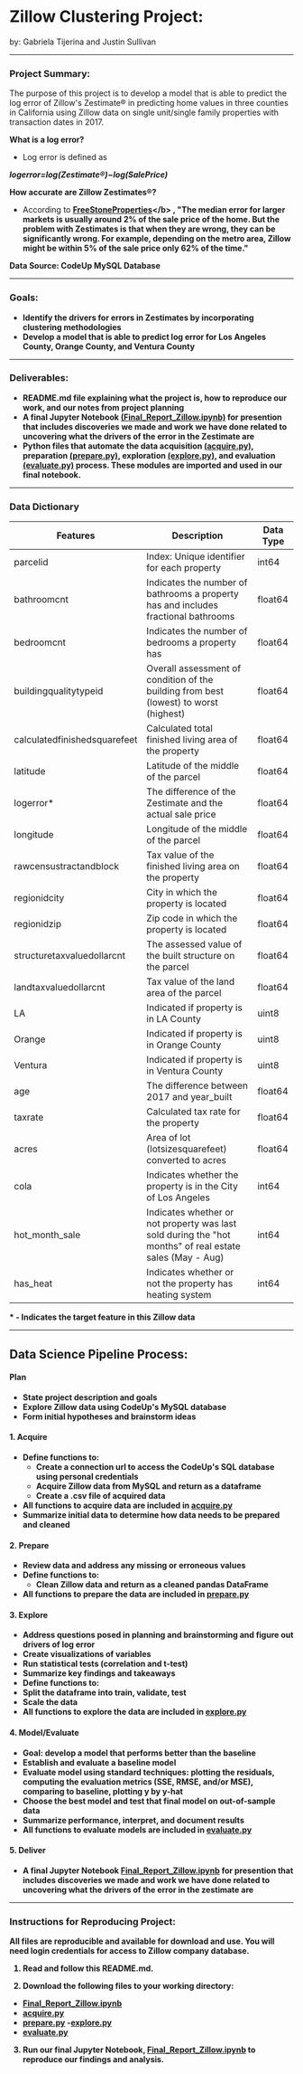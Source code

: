 # Zillow Clustering Project: 
by: Gabriela Tijerina and Justin Sullivan
****

### Project Summary:
The purpose of this project is to develop a model that is able to predict the log error of Zillow's Zestimate® in predicting home values in three counties in California using Zillow data on single unit/single family properties with transaction dates in 2017. 

<b>What is a log error?</b> 
- Log error is defined as 

***logerror=log(Zestimate®)−log(SalePrice)***

<b>How accurate are Zillow Zestimates®?</b> 
- According to <b>[FreeStoneProperties](https://www.freestoneproperties.com/blog/truth-zillow-zestimates/#:~:text=Is%20a%20Zillow%20Zestimate%20High,about%20the%20accuracy%20of%20Zestimates.&text=For%20example%2C%20depending%20on%20the,only%2062%25%20of%20the%20time.)</b> ,
"The median error for larger markets is usually around 2% of the sale price of the home. But the problem with Zestimates is that when they are wrong, they can be significantly wrong. For example, depending on the metro area, Zillow might be within 5% of the sale price only 62% of the time."   

**Data Source:** CodeUp MySQL Database 
****

### Goals:
* Identify the drivers for errors in Zestimates by incorporating clustering methodologies
* Develop a model that is able to predict log error for Los Angeles County, Orange County, and Ventura County
**** 

### Deliverables:
* README.md file explaining what the project is, how to reproduce our work, and our notes from project planning
* A final Jupyter Notebook [(Final_Report_Zillow.ipynb)](https://github.com/Gabriela-and-Justin/Zillow-Clustering-Project/blob/master/Final_Report_Zillow.ipynb) for presention that includes discoveries we made and work we have done related to uncovering what the drivers of the error in the Zestimate are
* Python files that automate the data acquisition [(acquire.py)](https://github.com/Gabriela-and-Justin/Zillow-Clustering-Project/blob/master/acquire.py), preparation [(prepare.py)](https://github.com/Gabriela-and-Justin/Zillow-Clustering-Project/blob/master/prepare.py), exploration [(explore.py)](https://github.com/Gabriela-and-Justin/Zillow-Clustering-Project/blob/master/explore.py), and evaluation [(evaluate.py)](https://github.com/Gabriela-and-Justin/Zillow-Clustering-Project/blob/master/evaluate.py) process. These modules are imported and used in our final notebook. 
**** 

### Data Dictionary

| Features | Description | Data Type |
|---------|-------------|-----------|
| parcelid | Index: Unique identifier for each property | int64 |
| bathroomcnt | Indicates the number of bathrooms a property has and includes fractional bathrooms | float64 |
| bedroomcnt | Indicates the number of bedrooms a property has | float64 |
| buildingqualitytypeid |  Overall assessment of condition of the building from best (lowest) to worst (highest) | float64 |
| calculatedfinishedsquarefeet | Calculated total finished living area of the property | float64 |
| latitude | Latitude of the middle of the parcel | float64 |
| logerror* | The difference of the Zestimate and the actual sale price | float64 |
| longitude | Longitude of the middle of the parcel | float64 |
| rawcensustractandblock | Tax value of the finished living area on the property| float64 |
| regionidcity | City in which the property is located | float64 |
| regionidzip |  Zip code in which the property is located | float64 |
| structuretaxvaluedollarcnt | The assessed value of the built structure on the parcel | float64 |
| landtaxvaluedollarcnt | Tax value of the land area of the parcel | float64 |
| LA | Indicated if property is in LA County | uint8 |
| Orange | Indicated if property is in Orange County | uint8 |
| Ventura | Indicated if property is in Ventura County | uint8 |
| age | The difference between 2017 and year_built| float64 |
| taxrate | Calculated tax rate for the property | float64 |
| acres | Area of lot (lotsizesquarefeet) converted to acres | float64 |
| cola | Indicates whether the property is in the City of Los Angeles | int64 |
| hot_month_sale | Indicates whether or not property was last sold during the "hot months" of real estate sales (May - Aug)| int64 |
| has_heat | Indicates whether or not the property has heating system | int64 |

\* - Indicates the target feature in this Zillow data
***


## Data Science Pipeline Process:

#### Plan
- State project description and goals
- Explore Zillow data using CodeUp's MySQL database 
- Form initial hypotheses and brainstorm ideas

#### 1. Acquire
- Define functions to:
    - Create a connection url to access the CodeUp's SQL database using personal credentials
    - Acquire Zillow data from MySQL and return as a dataframe
    - Create a .csv file of acquired data 
- All functions to acquire data are included in [acquire.py](https://github.com/Gabriela-and-Justin/Zillow-Clustering-Project/blob/master/acquire.py)
- Summarize initial data to determine how data needs to be prepared and cleaned 

#### 2. Prepare
- Review data and address any missing or erroneous values 
- Define functions to:
    - Clean Zillow data and return as a cleaned pandas DataFrame
- All functions to prepare the data are included in [prepare.py](https://github.com/Gabriela-and-Justin/Zillow-Clustering-Project/blob/master/prepare.py)

#### 3. Explore
- Address questions posed in planning and brainstorming and figure out drivers of log error
- Create visualizations of variables 
- Run statistical tests (correlation and t-test)
- Summarize key findings and takeaways
- Define functions to:
 - Split the dataframe into train, validate, test 
 - Scale the data
- All functions to explore the data are included in [explore.py](https://github.com/Gabriela-and-Justin/Zillow-Clustering-Project/blob/master/explore.py)

#### 4. Model/Evaluate
- Goal: develop a model that performs better than the baseline
- Establish and evaluate a baseline model
- Evaluate model using standard techniques: plotting the residuals, computing the evaluation metrics (SSE, RMSE, and/or MSE), comparing to baseline, plotting y by y-hat
- Choose the best model and test that final model on out-of-sample data
- Summarize performance, interpret, and document results
- All functions to evaluate models are included in [evaluate.py](https://github.com/Gabriela-and-Justin/Zillow-Clustering-Project/blob/master/evaluate.py)

#### 5. Deliver
- A final Jupyter Notebook [Final_Report_Zillow.ipynb](https://github.com/Gabriela-and-Justin/Zillow-Clustering-Project/blob/master/Final_Report_Zillow.ipynb) for presention that includes discoveries we made and work we have done related to uncovering what the drivers of the error in the zestimate are 

****

### Instructions for Reproducing Project:  
All files are reproducible and available for download and use. You will need login credentials for access to Zillow company database.

1.  Read and follow this README.md. 

2.  Download the following files to your working directory:  
 - [Final_Report_Zillow.ipynb](https://github.com/Gabriela-and-Justin/Zillow-Clustering-Project/blob/master/Final_Report_Zillow.ipynb)
 - [acquire.py](https://github.com/Gabriela-and-Justin/Zillow-Clustering-Project/blob/master/acquire.py)
 - [prepare.py](https://github.com/Gabriela-and-Justin/Zillow-Clustering-Project/blob/master/prepare.py)
 -[explore.py](https://github.com/Gabriela-and-Justin/Zillow-Clustering-Project/blob/master/explore.py)
 - [evaluate.py](https://github.com/Gabriela-and-Justin/Zillow-Clustering-Project/blob/master/evaluate.py)
  

3. Run our final Jupyter Notebook, [Final_Report_Zillow.ipynb](https://github.com/Gabriela-and-Justin/Zillow-Clustering-Project/blob/master/Final_Report_Zillow.ipynb) to reproduce our findings and analysis. 